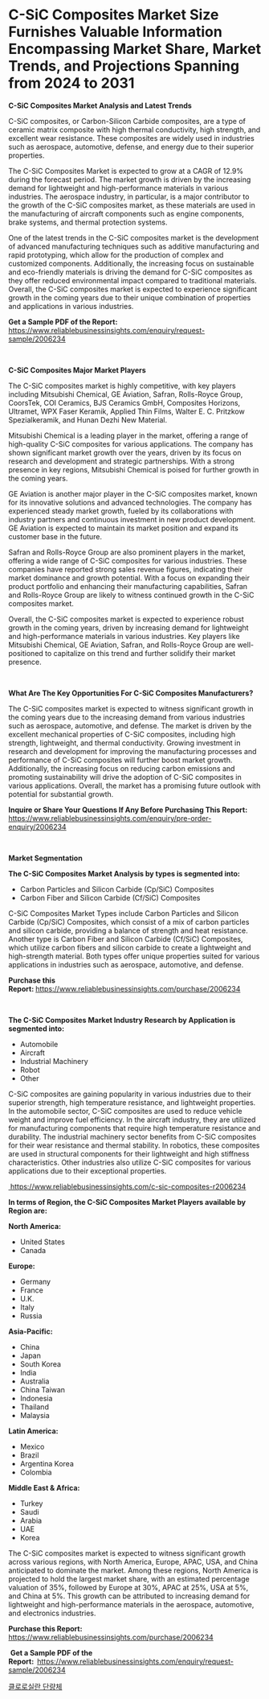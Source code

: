 <p><h1>C-SiC Composites Market Size Furnishes Valuable Information Encompassing Market Share, Market Trends, and Projections Spanning from 2024 to 2031</h1></p><p><strong>C-SiC Composites Market Analysis and Latest Trends</strong></p>
<p><p>C-SiC composites, or Carbon-Silicon Carbide composites, are a type of ceramic matrix composite with high thermal conductivity, high strength, and excellent wear resistance. These composites are widely used in industries such as aerospace, automotive, defense, and energy due to their superior properties.</p><p>The C-SiC Composites Market is expected to grow at a CAGR of 12.9% during the forecast period. The market growth is driven by the increasing demand for lightweight and high-performance materials in various industries. The aerospace industry, in particular, is a major contributor to the growth of the C-SiC composites market, as these materials are used in the manufacturing of aircraft components such as engine components, brake systems, and thermal protection systems.</p><p>One of the latest trends in the C-SiC composites market is the development of advanced manufacturing techniques such as additive manufacturing and rapid prototyping, which allow for the production of complex and customized components. Additionally, the increasing focus on sustainable and eco-friendly materials is driving the demand for C-SiC composites as they offer reduced environmental impact compared to traditional materials. Overall, the C-SiC composites market is expected to experience significant growth in the coming years due to their unique combination of properties and applications in various industries.</p></p>
<p><strong>Get a Sample PDF of the Report:&nbsp;</strong> <a href="https://www.reliablebusinessinsights.com/enquiry/request-sample/2006234">https://www.reliablebusinessinsights.com/enquiry/request-sample/2006234</a></p>
<p>&nbsp;</p>
<p><strong>C-SiC Composites Major Market Players</strong></p>
<p><p>The C-SiC composites market is highly competitive, with key players including Mitsubishi Chemical, GE Aviation, Safran, Rolls-Royce Group, CoorsTek, COI Ceramics, BJS Ceramics GmbH, Composites Horizons, Ultramet, WPX Faser Keramik, Applied Thin Films, Walter E. C. Pritzkow Spezialkeramik, and Hunan Dezhi New Material.</p><p>Mitsubishi Chemical is a leading player in the market, offering a range of high-quality C-SiC composites for various applications. The company has shown significant market growth over the years, driven by its focus on research and development and strategic partnerships. With a strong presence in key regions, Mitsubishi Chemical is poised for further growth in the coming years.</p><p>GE Aviation is another major player in the C-SiC composites market, known for its innovative solutions and advanced technologies. The company has experienced steady market growth, fueled by its collaborations with industry partners and continuous investment in new product development. GE Aviation is expected to maintain its market position and expand its customer base in the future.</p><p>Safran and Rolls-Royce Group are also prominent players in the market, offering a wide range of C-SiC composites for various industries. These companies have reported strong sales revenue figures, indicating their market dominance and growth potential. With a focus on expanding their product portfolio and enhancing their manufacturing capabilities, Safran and Rolls-Royce Group are likely to witness continued growth in the C-SiC composites market.</p><p>Overall, the C-SiC composites market is expected to experience robust growth in the coming years, driven by increasing demand for lightweight and high-performance materials in various industries. Key players like Mitsubishi Chemical, GE Aviation, Safran, and Rolls-Royce Group are well-positioned to capitalize on this trend and further solidify their market presence.</p></p>
<p>&nbsp;</p>
<p><strong>What Are The Key Opportunities For C-SiC Composites Manufacturers?</strong></p>
<p><p>The C-SiC composites market is expected to witness significant growth in the coming years due to the increasing demand from various industries such as aerospace, automotive, and defense. The market is driven by the excellent mechanical properties of C-SiC composites, including high strength, lightweight, and thermal conductivity. Growing investment in research and development for improving the manufacturing processes and performance of C-SiC composites will further boost market growth. Additionally, the increasing focus on reducing carbon emissions and promoting sustainability will drive the adoption of C-SiC composites in various applications. Overall, the market has a promising future outlook with potential for substantial growth.</p></p>
<p><strong>Inquire or Share Your Questions If Any Before Purchasing This Report:</strong> <a href="https://www.reliablebusinessinsights.com/enquiry/pre-order-enquiry/2006234">https://www.reliablebusinessinsights.com/enquiry/pre-order-enquiry/2006234</a></p>
<p>&nbsp;</p>
<p><strong>Market Segmentation</strong></p>
<p><strong>The C-SiC Composites Market Analysis by types is segmented into:</strong></p>
<p><ul><li>Carbon Particles and Silicon Carbide (Cp/SiC) Composites</li><li>Carbon Fiber and Silicon Carbide (Cf/SiC) Composites</li></ul></p>
<p><p>C-SiC Composites Market Types include Carbon Particles and Silicon Carbide (Cp/SiC) Composites, which consist of a mix of carbon particles and silicon carbide, providing a balance of strength and heat resistance. Another type is Carbon Fiber and Silicon Carbide (Cf/SiC) Composites, which utilize carbon fibers and silicon carbide to create a lightweight and high-strength material. Both types offer unique properties suited for various applications in industries such as aerospace, automotive, and defense.</p></p>
<p><strong>Purchase this Report:&nbsp;</strong><a href="https://www.reliablebusinessinsights.com/purchase/2006234">https://www.reliablebusinessinsights.com/purchase/2006234</a></p>
<p>&nbsp;</p>
<p><strong>The C-SiC Composites Market Industry Research by Application is segmented into:</strong></p>
<p><ul><li>Automobile</li><li>Aircraft</li><li>Industrial Machinery</li><li>Robot</li><li>Other</li></ul></p>
<p><p>C-SiC composites are gaining popularity in various industries due to their superior strength, high temperature resistance, and lightweight properties. In the automobile sector, C-SiC composites are used to reduce vehicle weight and improve fuel efficiency. In the aircraft industry, they are utilized for manufacturing components that require high temperature resistance and durability. The industrial machinery sector benefits from C-SiC composites for their wear resistance and thermal stability. In robotics, these composites are used in structural components for their lightweight and high stiffness characteristics. Other industries also utilize C-SiC composites for various applications due to their exceptional properties.</p></p>
<p><a href="https://www.reliablebusinessinsights.com/c-sic-composites-r2006234">&nbsp;https://www.reliablebusinessinsights.com/c-sic-composites-r2006234</a></p>
<p><strong>In terms of Region, the C-SiC Composites Market Players available by Region are:</strong></p>
<p>
    <p> <strong> North America: </strong>
        <ul>
            <li>United States</li>
            <li>Canada</li>
        </ul>
        </p> 
    <p> <strong> Europe: </strong>
        <ul>
            <li>Germany</li>
            <li>France</li>
            <li>U.K.</li>
            <li>Italy</li>
            <li>Russia</li>
        </ul>
        </p> 
    <p> <strong> Asia-Pacific: </strong>
        <ul>
            <li>China</li>
            <li>Japan</li>
            <li>South Korea</li>
            <li>India</li>
            <li>Australia</li>
            <li>China Taiwan</li>
            <li>Indonesia</li>
            <li>Thailand</li>
            <li>Malaysia</li>
        </ul>
        </p> 
    <p> <strong> Latin America: </strong>
        <ul>
            <li>Mexico</li>
            <li>Brazil</li>
            <li>Argentina Korea</li>
            <li>Colombia</li>
        </ul>
        </p> 
    <p> <strong> Middle East & Africa: </strong>
        <ul>
            <li>Turkey</li>
            <li>Saudi</li>
            <li>Arabia</li>
            <li>UAE</li>
            <li>Korea</li>
        </ul>
    </p>
    </p>
<p><p>The C-SiC composites market is expected to witness significant growth across various regions, with North America, Europe, APAC, USA, and China anticipated to dominate the market. Among these regions, North America is projected to hold the largest market share, with an estimated percentage valuation of 35%, followed by Europe at 30%, APAC at 25%, USA at 5%, and China at 5%. This growth can be attributed to increasing demand for lightweight and high-performance materials in the aerospace, automotive, and electronics industries.</p></p>
<p><strong>Purchase this Report: </strong><a href="https://www.reliablebusinessinsights.com/purchase/2006234">https://www.reliablebusinessinsights.com/purchase/2006234</a></p>
<p>&nbsp;<strong>Get a Sample PDF of the Report:&nbsp;&nbsp;</strong><a href="https://www.reliablebusinessinsights.com/enquiry/request-sample/2006234">https://www.reliablebusinessinsights.com/enquiry/request-sample/2006234</a></p>
<p><strong></strong></p>
<p><p><a href="https://github.com/vs10l4sfg5c/Market-Research-Report-List-2/blob/main/6101798145802.md">클로로실란 단량체</a></p></p>